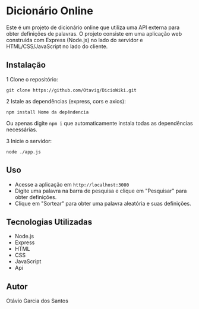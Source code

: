 # Dicionário Online

Este é um projeto de dicionário online que utiliza uma API externa para obter definições de palavras. O projeto consiste em uma aplicação web construída com Express (Node.js) no lado do servidor e HTML/CSS/JavaScript no lado do cliente.

## Instalação

1 Clone o repositório:

    git clone https://github.com/Otavig/DicioWiki.git

2 Istale as dependências (express, cors e axios): 

    npm install Nome da depêndencia
Ou apenas digite `npm i` que automaticamente instala todas as dependências necessárias.

3 Inicie o servidor:

    node ./app.js
  
## Uso

- Acesse a aplicação em `http://localhost:3000`
- Digite uma palavra na barra de pesquisa e clique em "Pesquisar" para obter definições.
- Clique em "Sortear" para obter uma palavra aleatória e suas definições.

## Tecnologias Utilizadas

- Node.js
- Express
- HTML
- CSS
- JavaScript
- Api

## Autor

Otávio Garcia dos Santos
